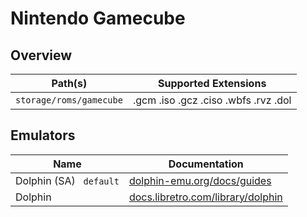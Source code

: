 # Nintendo Gamecube

## Overview

| Path(s) | Supported Extensions |
| --- | --- |
| `storage/roms/gamecube` | .gcm .iso .gcz .ciso .wbfs .rvz .dol |

## Emulators

| Name | Documentation |
| --- | --- |
| Dolphin (SA) &nbsp; `default` | [dolphin-emu.org/docs/guides](https://dolphin-emu.org/docs/guides/) |
| Dolphin | [docs.libretro.com/library/dolphin](https://docs.libretro.com/library/dolphin/) |